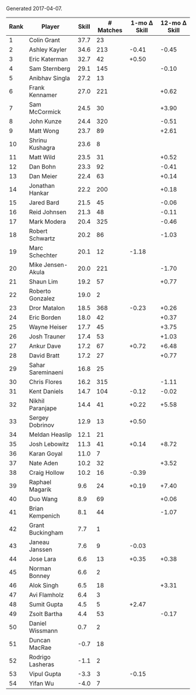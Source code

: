 Generated 2017-04-07.

| Rank | Player            | Skill | # Matches | 1-mo Δ Skill | 12-mo Δ Skill |
|------|-------------------|-------|-----------|--------------|---------------|
|    1 | Colin Grant       |  37.7 |        23 |              |               |
|    2 | Ashley Kayler     |  34.6 |       213 |        -0.41 |         -0.45 |
|    3 | Eric Katerman     |  32.7 |        42 |        +0.50 |               |
|    4 | Sam Sternberg     |  29.1 |       145 |              |         -0.10 |
|    5 | Anibhav Singla    |  27.2 |        13 |              |               |
|    6 | Frank Kennamer    |  27.0 |       221 |              |         +0.62 |
|    7 | Sam McCormick     |  24.5 |        30 |              |         +3.90 |
|    8 | John Kunze        |  24.4 |       320 |              |         -0.51 |
|    9 | Matt Wong         |  23.7 |        89 |              |         +2.61 |
|   10 | Shrinu Kushagra   |  23.6 |         8 |              |               |
|   11 | Matt Wild         |  23.5 |        31 |              |         +0.52 |
|   12 | Dan Bohn          |  23.3 |        92 |              |         -0.41 |
|   13 | Dan Meier         |  22.4 |        63 |              |         +0.14 |
|   14 | Jonathan Hankar   |  22.2 |       200 |              |         +0.18 |
|   15 | Jared Bard        |  21.5 |        45 |              |         -0.06 |
|   16 | Reid Johnsen      |  21.3 |        48 |              |         -0.11 |
|   17 | Mark Modera       |  20.4 |       325 |              |         -0.46 |
|   18 | Robert Schwartz   |  20.2 |        86 |              |         -1.03 |
|   19 | Marc Schechter    |  20.1 |        12 |        -1.18 |               |
|   20 | Mike Jensen-Akula |  20.0 |       221 |              |         -1.70 |
|   21 | Shaun Lim         |  19.2 |        57 |              |         +0.77 |
|   22 | Roberto Gonzalez  |  19.0 |         2 |              |               |
|   23 | Dror Matalon      |  18.5 |       368 |        -0.23 |         +0.26 |
|   24 | Eric Borden       |  18.0 |        42 |              |         +0.37 |
|   25 | Wayne Heiser      |  17.7 |        45 |              |         +3.75 |
|   26 | Josh Trauner      |  17.4 |        53 |              |         +1.03 |
|   27 | Ankur Dave        |  17.2 |        67 |        +0.72 |         +6.48 |
|   28 | David Bratt       |  17.2 |        27 |              |         +0.77 |
|   29 | Sahar Sareminaeni |  16.8 |        25 |              |               |
|   30 | Chris Flores      |  16.2 |       315 |              |         -1.11 |
|   31 | Kent Daniels      |  14.7 |       104 |        -0.12 |         -0.02 |
|   32 | Nikhil Paranjape  |  14.4 |        41 |        +0.22 |         +5.58 |
|   33 | Sergey Dobrinov   |  12.9 |        13 |        +0.50 |               |
|   34 | Meldan Heaslip    |  12.1 |        21 |              |               |
|   35 | Josh Lebowitz     |  11.3 |        41 |        +0.14 |         +8.72 |
|   36 | Karan Goyal       |  11.0 |         7 |              |               |
|   37 | Nate Aden         |  10.2 |        32 |              |         +3.52 |
|   38 | Craig Hollow      |  10.2 |        16 |        -0.39 |               |
|   39 | Raphael Magarik   |   9.6 |        24 |        +0.19 |         +7.40 |
|   40 | Duo Wang          |   8.9 |        69 |              |         +0.06 |
|   41 | Brian Kempenich   |   8.1 |        44 |              |         -1.07 |
|   42 | Grant Buckingham  |   7.7 |         1 |              |               |
|   43 | Janeau Janssen    |   7.6 |         9 |        -0.03 |               |
|   44 | Jose Lara         |   6.6 |        13 |        +0.35 |         +0.38 |
|   45 | Norman Bonney     |   6.6 |         2 |              |               |
|   46 | Alok Singh        |   6.5 |        18 |              |         +3.31 |
|   47 | Avi Flamholz      |   6.4 |         3 |              |               |
|   48 | Sumit Gupta       |   4.5 |         5 |        +2.47 |               |
|   49 | Zsolt Bartha      |   4.4 |        53 |              |         -0.17 |
|   50 | Daniel Wissmann   |   0.7 |         2 |              |               |
|   51 | Duncan MacRae     |  -0.7 |        18 |              |               |
|   52 | Rodrigo Lasheras  |  -1.1 |         2 |              |               |
|   53 | Vipul Gupta       |  -3.3 |         3 |        -0.15 |               |
|   54 | Yifan Wu          |  -4.0 |         7 |              |               |